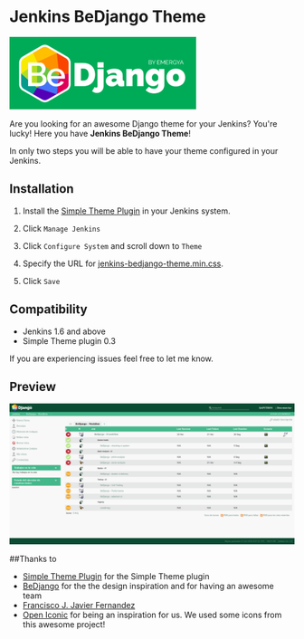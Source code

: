# Jenkins BeDjango Theme

<img src="src/img/bedjango_logo.png" alt="" height="128" />
&nbsp;&nbsp;
<img src="http://jenkins.io/images/logo_128.png" alt="" />

Are you looking for an awesome Django theme for your Jenkins? You're lucky! Here you have **Jenkins BeDjango Theme**!

In only two steps you will be able to have your theme configured in your Jenkins.

## Installation

1. Install the [Simple Theme Plugin][jenkins-simple-theme] in your Jenkins system.

1. Click `Manage Jenkins`

1. Click `Configure System` and scroll down to `Theme`

1. Specify the URL for [jenkins-bedjango-theme.min.css][jenkins-simple-theme-min].

1. Click `Save`

## Compatibility
- Jenkins 1.6 and above
- Simple Theme plugin 0.3

If you are experiencing issues feel free to let me know.

## Preview

<img src="src/img/BeDjangoLook%26Feel.png" />

##Thanks to
- [Simple Theme Plugin][jenkins-simple-theme] for the Simple Theme plugin
- [BeDjango][bedjango] for the the design inspiration and for having an awesome team
- [Francisco J. Javier Fernandez][jfernandez89]
- [Open Iconic][open-iconic] for being an inspiration for us. We used some icons from this awesome project!


[jenkins-simple-theme]: https://wiki.jenkins-ci.org/display/JENKINS/Simple+Theme+Plugin
[jenkins-simple-theme-min]: https://cdn.rawgit.com/agomezmoron/jenkins-simple-theme-bedjango/master/dist/css/jenkins-bedjango-theme.min.css
[bedjango]: http://www.bedjango.com/
[jfernandez89]: https://github.com/jfernandez89
[open-iconic]: https://github.com/iconic/open-iconic
